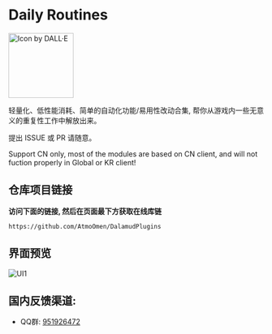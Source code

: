 # Daily Routines

<img src="https://raw.githubusercontent.com/AtmoOmen/DailyRoutines/main/Assets/Images/icon.png" width="128" height="128" alt="Icon by DALL·E">

轻量化、低性能消耗、简单的自动化功能/易用性改动合集, 帮你从游戏内一些无意义的重复性工作中解放出来。

提出 ISSUE 或 PR 请随意。

Support CN only, most of the modules are based on CN client, and will not fuction properly in Global or KR client!

## 仓库项目链接

**访问下面的链接, 然后在页面最下方获取在线库链**

```
https://github.com/AtmoOmen/DalamudPlugins
```

## 界面预览

![UI1](https://raw.githubusercontent.com/AtmoOmen/DailyRoutines/main/Assets/Images/UI-1.png)

## 国内反馈渠道:

- QQ群: [951926472](https://qm.qq.com/q/opOtwlpqkU)